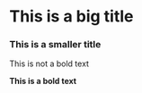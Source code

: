 # This is a big title 

### This is a smaller title 

This is not a bold text 

**This is a bold text**
